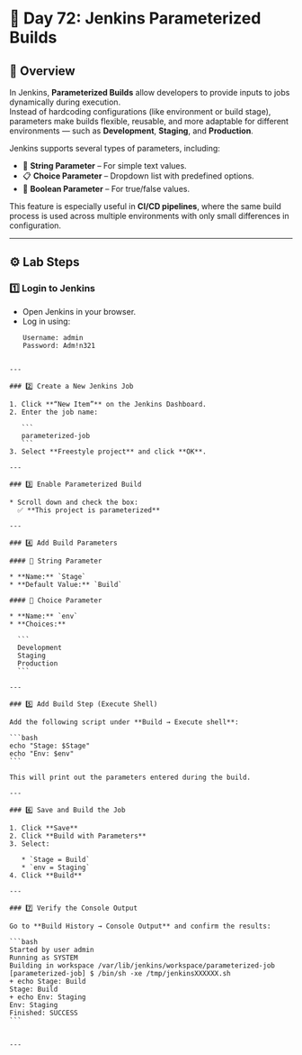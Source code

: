 

# 🚀 Day 72: Jenkins Parameterized Builds  

## 🧠 Overview  
In Jenkins, **Parameterized Builds** allow developers to provide inputs to jobs dynamically during execution.  
Instead of hardcoding configurations (like environment or build stage), parameters make builds flexible, reusable, and more adaptable for different environments — such as **Development**, **Staging**, and **Production**.  

Jenkins supports several types of parameters, including:
- 📝 **String Parameter** – For simple text values.  
- 📋 **Choice Parameter** – Dropdown list with predefined options.  
- 🔘 **Boolean Parameter** – For true/false values.  

This feature is especially useful in **CI/CD pipelines**, where the same build process is used across multiple environments with only small differences in configuration.

---

## ⚙️ Lab Steps  

### 1️⃣ Login to Jenkins  
- Open Jenkins in your browser.  
- Log in using:  
  ```text
  Username: admin  
  Password: Adm!n321
````

---

### 2️⃣ Create a New Jenkins Job

1. Click **“New Item”** on the Jenkins Dashboard.
2. Enter the job name:

   ```
   parameterized-job
   ```
3. Select **Freestyle project** and click **OK**.

---

### 3️⃣ Enable Parameterized Build

* Scroll down and check the box:
  ✅ **This project is parameterized**

---

### 4️⃣ Add Build Parameters

#### 🧩 String Parameter

* **Name:** `Stage`
* **Default Value:** `Build`

#### 🧩 Choice Parameter

* **Name:** `env`
* **Choices:**

  ```
  Development
  Staging
  Production
  ```

---

### 5️⃣ Add Build Step (Execute Shell)

Add the following script under **Build → Execute shell**:

```bash
echo "Stage: $Stage"
echo "Env: $env"
```

This will print out the parameters entered during the build.

---

### 6️⃣ Save and Build the Job

1. Click **Save**
2. Click **Build with Parameters**
3. Select:

   * `Stage = Build`
   * `env = Staging`
4. Click **Build**

---

### 7️⃣ Verify the Console Output

Go to **Build History → Console Output** and confirm the results:

```bash
Started by user admin
Running as SYSTEM
Building in workspace /var/lib/jenkins/workspace/parameterized-job
[parameterized-job] $ /bin/sh -xe /tmp/jenkinsXXXXXX.sh
+ echo Stage: Build
Stage: Build
+ echo Env: Staging
Env: Staging
Finished: SUCCESS
```


---